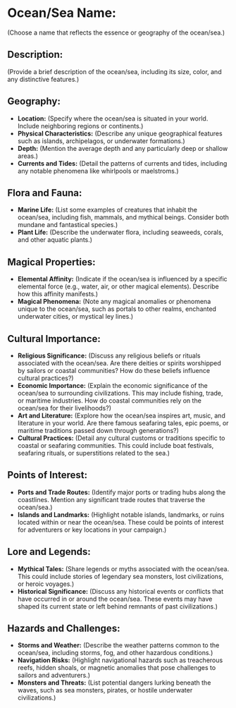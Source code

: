 # Ocean/Sea Name:

(Choose a name that reflects the essence or geography of the ocean/sea.)

## Description:

(Provide a brief description of the ocean/sea, including its size, color, and any distinctive features.)

## Geography:

- **Location:** (Specify where the ocean/sea is situated in your world. Include neighboring regions or continents.)
- **Physical Characteristics:** (Describe any unique geographical features such as islands, archipelagos, or underwater formations.)
- **Depth:** (Mention the average depth and any particularly deep or shallow areas.)
- **Currents and Tides:** (Detail the patterns of currents and tides, including any notable phenomena like whirlpools or maelstroms.)

## Flora and Fauna:

- **Marine Life:** (List some examples of creatures that inhabit the ocean/sea, including fish, mammals, and mythical beings. Consider both mundane and fantastical species.)
- **Plant Life:** (Describe the underwater flora, including seaweeds, corals, and other aquatic plants.)

## Magical Properties:

- **Elemental Affinity:** (Indicate if the ocean/sea is influenced by a specific elemental force (e.g., water, air, or other magical elements). Describe how this affinity manifests.)
- **Magical Phenomena:** (Note any magical anomalies or phenomena unique to the ocean/sea, such as portals to other realms, enchanted underwater cities, or mystical ley lines.)

## Cultural Importance:

- **Religious Significance:** (Discuss any religious beliefs or rituals associated with the ocean/sea. Are there deities or spirits worshipped by sailors or coastal communities? How do these beliefs influence cultural practices?)
- **Economic Importance:** (Explain the economic significance of the ocean/sea to surrounding civilizations. This may include fishing, trade, or maritime industries. How do coastal communities rely on the ocean/sea for their livelihoods?)
- **Art and Literature:** (Explore how the ocean/sea inspires art, music, and literature in your world. Are there famous seafaring tales, epic poems, or maritime traditions passed down through generations?)
- **Cultural Practices:** (Detail any cultural customs or traditions specific to coastal or seafaring communities. This could include boat festivals, seafaring rituals, or superstitions related to the sea.)

## Points of Interest:

- **Ports and Trade Routes:** (Identify major ports or trading hubs along the coastlines. Mention any significant trade routes that traverse the ocean/sea.)
- **Islands and Landmarks:** (Highlight notable islands, landmarks, or ruins located within or near the ocean/sea. These could be points of interest for adventurers or key locations in your campaign.)

## Lore and Legends:

- **Mythical Tales:** (Share legends or myths associated with the ocean/sea. This could include stories of legendary sea monsters, lost civilizations, or heroic voyages.)
- **Historical Significance:** (Discuss any historical events or conflicts that have occurred in or around the ocean/sea. These events may have shaped its current state or left behind remnants of past civilizations.)

## Hazards and Challenges:

- **Storms and Weather:** (Describe the weather patterns common to the ocean/sea, including storms, fog, and other hazardous conditions.)
- **Navigation Risks:** (Highlight navigational hazards such as treacherous reefs, hidden shoals, or magnetic anomalies that pose challenges to sailors and adventurers.)
- **Monsters and Threats:** (List potential dangers lurking beneath the waves, such as sea monsters, pirates, or hostile underwater civilizations.)
